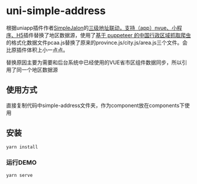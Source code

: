 # uni-simple-address
根据uniapp插件作者[SimpleJalon](https://ext.dcloud.net.cn/publisher?id=44551)的[三级地址联动，支持（app）nvue、小程序、H5](https://ext.dcloud.net.cn/plugin?id=1084)插件替换了地区数据源，使用了[基于 puppeteer 的中国行政区域抓取爬虫](https://github.com/dwqs/area-puppeteer)的格式化数据文件pcaa.js替换了原来的province.js/city.js/area.js三个文件。会比原插件体积上小一点点。

替换原因主要为需要和后台系统中已经使用的VUE省市区组件数据同步，所以引用了同一个地区数据源

## 使用方式

直接复制代码中simple-address文件夹，作为component放在components下使用

## 安装
```
yarn install
```

### 运行DEMO
```
yarn serve
```
